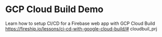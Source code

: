 # GCP Cloud Build Demo

Learn how to setup CI/CD for a Firebase web app with GCP Cloud Build https://fireship.io/lessons/ci-cd-with-google-cloud-build/# cloudbuil_prj
